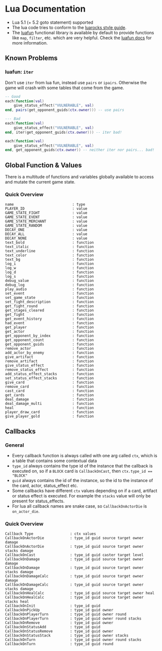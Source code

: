 # Lua Documentation

- Lua 5.1 (+ 5.2 goto statement) supported
- The lua code tries to conform to the [luarocks style guide](https://github.com/luarocks/lua-style-guide).
- The [luafun](https://github.com/luafun/luafun) functional library is available by default to provide functions like ``map``, ``filter``, etc. which are very helpful. Check the [luafun docs](https://luafun.github.io/index.html) for more information.

## Known Problems

### luafun: ``iter``

Don't use ``iter`` from lua fun, instead use ``pairs`` or ``ipairs``. Otherwise the game will crash with some tables that come from the game.

```lua
-- Good
each(function(val)
    give_status_effect("VULNERABLE", val)
end, pairs(get_opponent_guids(ctx.owner))) -- use pairs

--- Bad
each(function(val)
    give_status_effect("VULNERABLE", val)
end, iter(get_opponent_guids(ctx.owner))) -- iter bad!

each(function(val)
    give_status_effect("VULNERABLE", val)
end, get_opponent_guids(ctx.owner)) -- neither iter nor pairs... bad!
```

## Global Function & Values

There is a multitude of functions and variables globally available to access and mutate the current game state.

### Quick Overview

```
name                           : type
PLAYER_ID                      : value
GAME_STATE_FIGHT               : value
GAME_STATE_EVENT               : value
GAME_STATE_MERCHANT            : value
GAME_STATE_RANDOM              : value
DECAY_ONE                      : value
DECAY_ALL                      : value
DECAY_NONE                     : value
text_bold                      : function
text_italic                    : function
text_underline                 : function
text_color                     : function
text_bg                        : function
log_i                          : function
log_w                          : function
log_d                          : function
log_s                          : function
debug_value                    : function
debug_log                      : function
play_audio                     : function
set_event                      : function
set_game_state                 : function
set_fight_description          : function
get_fight_round                : function
get_stages_cleared             : function
get_fight                      : function
get_event_history              : function
had_event                      : function
get_player                     : function
get_actor                      : function
get_opponent_by_index          : function
get_opponent_count             : function
get_opponent_guids             : function
remove_actor                   : function
add_actor_by_enemy             : function
give_artifact                  : function
remove_artifact                : function
give_status_effect             : function
remove_status_effect           : function
add_status_effect_stacks       : function
set_status_effect_stacks       : function
give_card                      : function
remove_card                    : function
cast_card                      : function
get_cards                      : function
deal_damage                    : function
deal_damage_multi              : function
heal                           : function
player_draw_card               : function
give_player_gold               : function
```

## Callbacks

### General

- Every callback function is always called with one arg called ``ctx``, which is a table that contains some contextual data
- ``type_id`` always contains the type id of the instance that the callback is executed on, so if a ``BLOCK`` card is ``CallbackOnCast``, then ``ctx.type_id == "BLOCK"``
- ``guid`` always contains the id of the instance, so the id to the instance of the card, actor, status_effect etc.
- Some callbacks have different ``ctx`` values depending on if a card, artifact or status effect is executed. For example the ``stacks`` value will only be present for status_effects.
- For lua all callback names are snake case, so ``CallbackOnActorDie`` is ``on_actor_die``.

### Quick Overview

```
Callback Type                 : ctx values 
CallbackOnActorDie            : type_id guid source target owner damage 
CallbackOnActorDie            : type_id guid source target owner stacks damage 
CallbackOnCast                : type_id guid caster target level 
CallbackOnDamage              : type_id guid source target owner damage 
CallbackOnDamage              : type_id guid source target owner stacks damage 
CallbackOnDamageCalc          : type_id guid source target owner damage 
CallbackOnDamageCalc          : type_id guid source target owner stacks damage 
CallbackOnHealCalc            : type_id guid source target owner heal 
CallbackOnHealCalc            : type_id guid source target owner stacks heal 
CallbackOnInit                : type_id guid 
CallbackOnPickUp              : type_id guid owner 
CallbackOnPlayerTurn          : type_id guid owner round 
CallbackOnPlayerTurn          : type_id guid owner round stacks 
CallbackOnRemove              : type_id guid owner 
CallbackOnStatusAdd           : type_id guid 
CallbackOnStatusRemove        : type_id guid owner 
CallbackOnStatusStack         : type_id guid owner stacks 
CallbackOnTurn                : type_id guid owner round stacks 
CallbackOnTurn                : type_id guid round 
```